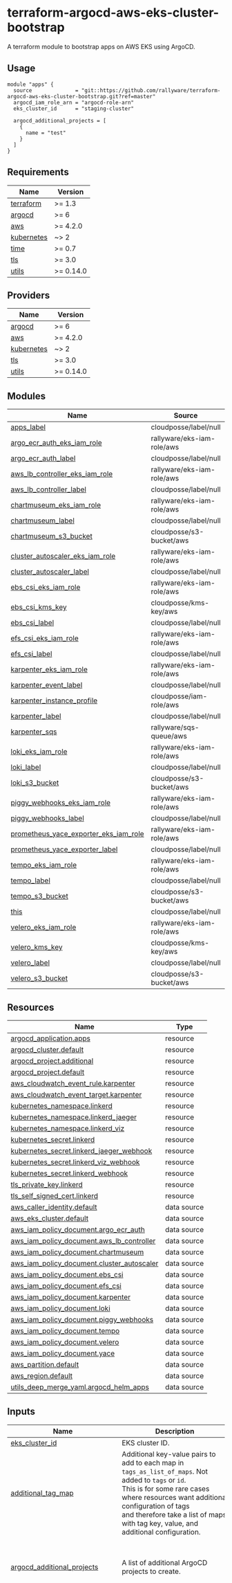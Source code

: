 # terraform-argocd-aws-eks-cluster-bootstrap

A terraform module to bootstrap apps on AWS EKS using ArgoCD.

## Usage

```hcl
module "apps" {
  source              = "git::https://github.com/rallyware/terraform-argocd-aws-eks-cluster-bootstrap.git?ref=master"
  argocd_iam_role_arn = "argocd-role-arn"
  eks_cluster_id      = "staging-cluster"

  argocd_additional_projects = [
    {
      name = "test"
    }
  ]
}
```

<!-- BEGIN_TF_DOCS -->
## Requirements

| Name | Version |
|------|---------|
| <a name="requirement_terraform"></a> [terraform](#requirement\_terraform) | >= 1.3 |
| <a name="requirement_argocd"></a> [argocd](#requirement\_argocd) | >= 6 |
| <a name="requirement_aws"></a> [aws](#requirement\_aws) | >= 4.2.0 |
| <a name="requirement_kubernetes"></a> [kubernetes](#requirement\_kubernetes) | ~> 2 |
| <a name="requirement_time"></a> [time](#requirement\_time) | >= 0.7 |
| <a name="requirement_tls"></a> [tls](#requirement\_tls) | >= 3.0 |
| <a name="requirement_utils"></a> [utils](#requirement\_utils) | >= 0.14.0 |

## Providers

| Name | Version |
|------|---------|
| <a name="provider_argocd"></a> [argocd](#provider\_argocd) | >= 6 |
| <a name="provider_aws"></a> [aws](#provider\_aws) | >= 4.2.0 |
| <a name="provider_kubernetes"></a> [kubernetes](#provider\_kubernetes) | ~> 2 |
| <a name="provider_tls"></a> [tls](#provider\_tls) | >= 3.0 |
| <a name="provider_utils"></a> [utils](#provider\_utils) | >= 0.14.0 |

## Modules

| Name | Source | Version |
|------|--------|---------|
| <a name="module_apps_label"></a> [apps\_label](#module\_apps\_label) | cloudposse/label/null | 0.25.0 |
| <a name="module_argo_ecr_auth_eks_iam_role"></a> [argo\_ecr\_auth\_eks\_iam\_role](#module\_argo\_ecr\_auth\_eks\_iam\_role) | rallyware/eks-iam-role/aws | 0.2.1 |
| <a name="module_argo_ecr_auth_label"></a> [argo\_ecr\_auth\_label](#module\_argo\_ecr\_auth\_label) | cloudposse/label/null | 0.25.0 |
| <a name="module_aws_lb_controller_eks_iam_role"></a> [aws\_lb\_controller\_eks\_iam\_role](#module\_aws\_lb\_controller\_eks\_iam\_role) | rallyware/eks-iam-role/aws | 0.2.1 |
| <a name="module_aws_lb_controller_label"></a> [aws\_lb\_controller\_label](#module\_aws\_lb\_controller\_label) | cloudposse/label/null | 0.25.0 |
| <a name="module_chartmuseum_eks_iam_role"></a> [chartmuseum\_eks\_iam\_role](#module\_chartmuseum\_eks\_iam\_role) | rallyware/eks-iam-role/aws | 0.2.1 |
| <a name="module_chartmuseum_label"></a> [chartmuseum\_label](#module\_chartmuseum\_label) | cloudposse/label/null | 0.25.0 |
| <a name="module_chartmuseum_s3_bucket"></a> [chartmuseum\_s3\_bucket](#module\_chartmuseum\_s3\_bucket) | cloudposse/s3-bucket/aws | 3.1.2 |
| <a name="module_cluster_autoscaler_eks_iam_role"></a> [cluster\_autoscaler\_eks\_iam\_role](#module\_cluster\_autoscaler\_eks\_iam\_role) | rallyware/eks-iam-role/aws | 0.2.1 |
| <a name="module_cluster_autoscaler_label"></a> [cluster\_autoscaler\_label](#module\_cluster\_autoscaler\_label) | cloudposse/label/null | 0.25.0 |
| <a name="module_ebs_csi_eks_iam_role"></a> [ebs\_csi\_eks\_iam\_role](#module\_ebs\_csi\_eks\_iam\_role) | rallyware/eks-iam-role/aws | 0.2.1 |
| <a name="module_ebs_csi_kms_key"></a> [ebs\_csi\_kms\_key](#module\_ebs\_csi\_kms\_key) | cloudposse/kms-key/aws | 0.12.1 |
| <a name="module_ebs_csi_label"></a> [ebs\_csi\_label](#module\_ebs\_csi\_label) | cloudposse/label/null | 0.25.0 |
| <a name="module_efs_csi_eks_iam_role"></a> [efs\_csi\_eks\_iam\_role](#module\_efs\_csi\_eks\_iam\_role) | rallyware/eks-iam-role/aws | 0.2.1 |
| <a name="module_efs_csi_label"></a> [efs\_csi\_label](#module\_efs\_csi\_label) | cloudposse/label/null | 0.25.0 |
| <a name="module_karpenter_eks_iam_role"></a> [karpenter\_eks\_iam\_role](#module\_karpenter\_eks\_iam\_role) | rallyware/eks-iam-role/aws | 0.2.1 |
| <a name="module_karpenter_event_label"></a> [karpenter\_event\_label](#module\_karpenter\_event\_label) | cloudposse/label/null | 0.25.0 |
| <a name="module_karpenter_instance_profile"></a> [karpenter\_instance\_profile](#module\_karpenter\_instance\_profile) | cloudposse/iam-role/aws | 0.19.0 |
| <a name="module_karpenter_label"></a> [karpenter\_label](#module\_karpenter\_label) | cloudposse/label/null | 0.25.0 |
| <a name="module_karpenter_sqs"></a> [karpenter\_sqs](#module\_karpenter\_sqs) | rallyware/sqs-queue/aws | 0.2.1 |
| <a name="module_loki_eks_iam_role"></a> [loki\_eks\_iam\_role](#module\_loki\_eks\_iam\_role) | rallyware/eks-iam-role/aws | 0.2.1 |
| <a name="module_loki_label"></a> [loki\_label](#module\_loki\_label) | cloudposse/label/null | 0.25.0 |
| <a name="module_loki_s3_bucket"></a> [loki\_s3\_bucket](#module\_loki\_s3\_bucket) | cloudposse/s3-bucket/aws | 3.1.2 |
| <a name="module_piggy_webhooks_eks_iam_role"></a> [piggy\_webhooks\_eks\_iam\_role](#module\_piggy\_webhooks\_eks\_iam\_role) | rallyware/eks-iam-role/aws | 0.2.1 |
| <a name="module_piggy_webhooks_label"></a> [piggy\_webhooks\_label](#module\_piggy\_webhooks\_label) | cloudposse/label/null | 0.25.0 |
| <a name="module_prometheus_yace_exporter_eks_iam_role"></a> [prometheus\_yace\_exporter\_eks\_iam\_role](#module\_prometheus\_yace\_exporter\_eks\_iam\_role) | rallyware/eks-iam-role/aws | 0.2.1 |
| <a name="module_prometheus_yace_exporter_label"></a> [prometheus\_yace\_exporter\_label](#module\_prometheus\_yace\_exporter\_label) | cloudposse/label/null | 0.25.0 |
| <a name="module_tempo_eks_iam_role"></a> [tempo\_eks\_iam\_role](#module\_tempo\_eks\_iam\_role) | rallyware/eks-iam-role/aws | 0.2.1 |
| <a name="module_tempo_label"></a> [tempo\_label](#module\_tempo\_label) | cloudposse/label/null | 0.25.0 |
| <a name="module_tempo_s3_bucket"></a> [tempo\_s3\_bucket](#module\_tempo\_s3\_bucket) | cloudposse/s3-bucket/aws | 3.1.2 |
| <a name="module_this"></a> [this](#module\_this) | cloudposse/label/null | 0.25.0 |
| <a name="module_velero_eks_iam_role"></a> [velero\_eks\_iam\_role](#module\_velero\_eks\_iam\_role) | rallyware/eks-iam-role/aws | 0.2.1 |
| <a name="module_velero_kms_key"></a> [velero\_kms\_key](#module\_velero\_kms\_key) | cloudposse/kms-key/aws | 0.12.1 |
| <a name="module_velero_label"></a> [velero\_label](#module\_velero\_label) | cloudposse/label/null | 0.25.0 |
| <a name="module_velero_s3_bucket"></a> [velero\_s3\_bucket](#module\_velero\_s3\_bucket) | cloudposse/s3-bucket/aws | 3.1.2 |

## Resources

| Name | Type |
|------|------|
| [argocd_application.apps](https://registry.terraform.io/providers/oboukili/argocd/latest/docs/resources/application) | resource |
| [argocd_cluster.default](https://registry.terraform.io/providers/oboukili/argocd/latest/docs/resources/cluster) | resource |
| [argocd_project.additional](https://registry.terraform.io/providers/oboukili/argocd/latest/docs/resources/project) | resource |
| [argocd_project.default](https://registry.terraform.io/providers/oboukili/argocd/latest/docs/resources/project) | resource |
| [aws_cloudwatch_event_rule.karpenter](https://registry.terraform.io/providers/hashicorp/aws/latest/docs/resources/cloudwatch_event_rule) | resource |
| [aws_cloudwatch_event_target.karpenter](https://registry.terraform.io/providers/hashicorp/aws/latest/docs/resources/cloudwatch_event_target) | resource |
| [kubernetes_namespace.linkerd](https://registry.terraform.io/providers/hashicorp/kubernetes/latest/docs/resources/namespace) | resource |
| [kubernetes_namespace.linkerd_jaeger](https://registry.terraform.io/providers/hashicorp/kubernetes/latest/docs/resources/namespace) | resource |
| [kubernetes_namespace.linkerd_viz](https://registry.terraform.io/providers/hashicorp/kubernetes/latest/docs/resources/namespace) | resource |
| [kubernetes_secret.linkerd](https://registry.terraform.io/providers/hashicorp/kubernetes/latest/docs/resources/secret) | resource |
| [kubernetes_secret.linkerd_jaeger_webhook](https://registry.terraform.io/providers/hashicorp/kubernetes/latest/docs/resources/secret) | resource |
| [kubernetes_secret.linkerd_viz_webhook](https://registry.terraform.io/providers/hashicorp/kubernetes/latest/docs/resources/secret) | resource |
| [kubernetes_secret.linkerd_webhook](https://registry.terraform.io/providers/hashicorp/kubernetes/latest/docs/resources/secret) | resource |
| [tls_private_key.linkerd](https://registry.terraform.io/providers/hashicorp/tls/latest/docs/resources/private_key) | resource |
| [tls_self_signed_cert.linkerd](https://registry.terraform.io/providers/hashicorp/tls/latest/docs/resources/self_signed_cert) | resource |
| [aws_caller_identity.default](https://registry.terraform.io/providers/hashicorp/aws/latest/docs/data-sources/caller_identity) | data source |
| [aws_eks_cluster.default](https://registry.terraform.io/providers/hashicorp/aws/latest/docs/data-sources/eks_cluster) | data source |
| [aws_iam_policy_document.argo_ecr_auth](https://registry.terraform.io/providers/hashicorp/aws/latest/docs/data-sources/iam_policy_document) | data source |
| [aws_iam_policy_document.aws_lb_controller](https://registry.terraform.io/providers/hashicorp/aws/latest/docs/data-sources/iam_policy_document) | data source |
| [aws_iam_policy_document.chartmuseum](https://registry.terraform.io/providers/hashicorp/aws/latest/docs/data-sources/iam_policy_document) | data source |
| [aws_iam_policy_document.cluster_autoscaler](https://registry.terraform.io/providers/hashicorp/aws/latest/docs/data-sources/iam_policy_document) | data source |
| [aws_iam_policy_document.ebs_csi](https://registry.terraform.io/providers/hashicorp/aws/latest/docs/data-sources/iam_policy_document) | data source |
| [aws_iam_policy_document.efs_csi](https://registry.terraform.io/providers/hashicorp/aws/latest/docs/data-sources/iam_policy_document) | data source |
| [aws_iam_policy_document.karpenter](https://registry.terraform.io/providers/hashicorp/aws/latest/docs/data-sources/iam_policy_document) | data source |
| [aws_iam_policy_document.loki](https://registry.terraform.io/providers/hashicorp/aws/latest/docs/data-sources/iam_policy_document) | data source |
| [aws_iam_policy_document.piggy_webhooks](https://registry.terraform.io/providers/hashicorp/aws/latest/docs/data-sources/iam_policy_document) | data source |
| [aws_iam_policy_document.tempo](https://registry.terraform.io/providers/hashicorp/aws/latest/docs/data-sources/iam_policy_document) | data source |
| [aws_iam_policy_document.velero](https://registry.terraform.io/providers/hashicorp/aws/latest/docs/data-sources/iam_policy_document) | data source |
| [aws_iam_policy_document.yace](https://registry.terraform.io/providers/hashicorp/aws/latest/docs/data-sources/iam_policy_document) | data source |
| [aws_partition.default](https://registry.terraform.io/providers/hashicorp/aws/latest/docs/data-sources/partition) | data source |
| [aws_region.default](https://registry.terraform.io/providers/hashicorp/aws/latest/docs/data-sources/region) | data source |
| [utils_deep_merge_yaml.argocd_helm_apps](https://registry.terraform.io/providers/cloudposse/utils/latest/docs/data-sources/deep_merge_yaml) | data source |

## Inputs

| Name | Description | Type | Default | Required |
|------|-------------|------|---------|:--------:|
| <a name="input_eks_cluster_id"></a> [eks\_cluster\_id](#input\_eks\_cluster\_id) | EKS cluster ID. | `string` | n/a | yes |
| <a name="input_additional_tag_map"></a> [additional\_tag\_map](#input\_additional\_tag\_map) | Additional key-value pairs to add to each map in `tags_as_list_of_maps`. Not added to `tags` or `id`.<br>This is for some rare cases where resources want additional configuration of tags<br>and therefore take a list of maps with tag key, value, and additional configuration. | `map(string)` | `{}` | no |
| <a name="input_argocd_additional_projects"></a> [argocd\_additional\_projects](#input\_argocd\_additional\_projects) | A list of additional ArgoCD projects to create. | <pre>list(object(<br>    {<br>      name        = string<br>      description = optional(string, "Managed by Terraform")<br>    }<br>  ))</pre> | `[]` | no |
| <a name="input_argocd_app_config"></a> [argocd\_app\_config](#input\_argocd\_app\_config) | A parent app configuration. Required when `argocd_cluster_default_enabled` is `false` | <pre>object(<br>    {<br>      name         = optional(string)<br>      namespace    = optional(string, "argo")<br>      annotations  = optional(map(string))<br>      project      = optional(string)<br>      wait         = optional(bool, false)<br>      sync_options = optional(list(string), ["CreateNamespace=true", "ApplyOutOfSyncOnly=true"])<br><br>      helm = optional(<br>        object(<br>          {<br>            repository = optional(string, "https://rallyware.github.io/terraform-argocd-aws-eks-cluster-bootstrap")<br>            chart      = optional(string, "argocd-app-of-apps")<br>            version    = optional(string, "0.6.1")<br>          }<br>      ), {})<br><br>      timeouts = optional(<br>        object(<br>          {<br>            create = optional(string, "60m")<br>            update = optional(string, "60m")<br>            delete = optional(string, "60m")<br>          }<br>      ), {})<br><br>      retry = optional(<br>        object(<br>          {<br>            limit                = optional(number, 0)<br>            backoff_duration     = optional(string, "30s")<br>            backoff_max_duration = optional(string, "1m")<br>            backoff_factor       = optional(number, 2)<br>          }<br>      ), {})<br><br>      destination = optional(<br>        object(<br>          {<br>            name      = optional(string, "in-cluster")<br>            namespace = optional(string, "argo")<br>          }<br>      ), {})<br><br>      automated = optional(<br>        object(<br>          {<br>            prune       = optional(bool, true)<br>            self_heal   = optional(bool, true)<br>            allow_empty = optional(bool, true)<br>          }<br>      ), {})<br>    }<br>  )</pre> | `{}` | no |
| <a name="input_argocd_apps"></a> [argocd\_apps](#input\_argocd\_apps) | n/a | <pre>list(object(<br>    {<br>      name            = string<br>      repository      = string<br>      version         = string<br>      cluster         = optional(string)<br>      project         = optional(string)<br>      namespace       = optional(string, "default")<br>      chart           = optional(string, "")<br>      path            = optional(string, "")<br>      override_values = optional(string, "")<br>      skip_crds       = optional(bool, false)<br>      value_files     = optional(list(string), [])<br>      max_history     = optional(number, 10)<br>      sync_wave       = optional(number, 50)<br>      annotations     = optional(map(string), {})<br>      sync_options    = optional(list(string), ["CreateNamespace=true", "ApplyOutOfSyncOnly=true"])<br><br>      ignore_differences = optional(<br>        list(object(<br>          {<br>            group             = optional(string)<br>            kind              = optional(string)<br>            jqPathExpressions = optional(list(string))<br>            jsonPointers      = optional(list(string))<br>          }<br>      )), null)<br><br>      retry = optional(<br>        object(<br>          {<br>            limit                = optional(number, 0)<br>            backoff_duration     = optional(string, "30s")<br>            backoff_max_duration = optional(string, "1m")<br>            backoff_factor       = optional(number, 2)<br>          }<br>      ), {})<br><br>      automated = optional(<br>        object(<br>          {<br>            prune       = optional(bool, true)<br>            self_heal   = optional(bool, true)<br>            allow_empty = optional(bool, true)<br>          }<br>      ), {})<br><br>      managed_namespace_metadata = optional(<br>        object(<br>          {<br>            labels      = optional(map(string))<br>            annotations = optional(map(string))<br>          }<br>      ), null)<br><br>      create_default_iam_policy  = optional(bool, true)<br>      create_default_iam_role    = optional(bool, true)<br>      iam_policy_document        = optional(string, "{}")<br>      use_sts_regional_endpoints = optional(bool, false)<br>    }<br>  ))</pre> | <pre>[<br>  {<br>    "chart": "prometheus-operator-crds",<br>    "name": "prometheus-operator-crds",<br>    "namespace": "default",<br>    "repository": "https://prometheus-community.github.io/helm-charts",<br>    "sync_wave": -25,<br>    "version": "0.1.1"<br>  },<br>  {<br>    "chart": "aws-vpc-cni",<br>    "name": "aws-vpc-cni",<br>    "namespace": "kube-system",<br>    "repository": "https://aws.github.io/eks-charts",<br>    "sync_wave": -11,<br>    "version": "1.2.2"<br>  },<br>  {<br>    "chart": "tigera-operator",<br>    "name": "calico",<br>    "namespace": "calico-system",<br>    "repository": "https://docs.projectcalico.org/charts",<br>    "sync_wave": -10,<br>    "version": "v3.20.2"<br>  },<br>  {<br>    "chart": "argo-ecr-auth",<br>    "name": "argo-ecr-auth",<br>    "namespace": "argo",<br>    "repository": "https://sarmad-abualkaz.github.io/my-helm-charts",<br>    "sync_wave": -9,<br>    "version": "0.1.5"<br>  },<br>  {<br>    "chart": "argo-rollouts",<br>    "name": "argo-rollouts",<br>    "namespace": "argo",<br>    "repository": "https://argoproj.github.io/argo-helm",<br>    "version": "2.0.1"<br>  },<br>  {<br>    "chart": "node-local-dns",<br>    "name": "node-local-dns",<br>    "namespace": "kube-system",<br>    "repository": "https://sweetops.github.io/helm-charts",<br>    "sync_wave": -9,<br>    "version": "0.2.1"<br>  },<br>  {<br>    "chart": "cert-manager",<br>    "name": "cert-manager",<br>    "namespace": "cert-manager",<br>    "repository": "https://charts.jetstack.io",<br>    "sync_wave": -7,<br>    "version": "1.5.0"<br>  },<br>  {<br>    "chart": "cert-manager-issuers",<br>    "name": "cert-manager-issuers",<br>    "namespace": "cert-manager",<br>    "repository": "https://charts.adfinis.com",<br>    "sync_wave": -6,<br>    "version": "0.2.2"<br>  },<br>  {<br>    "chart": "aws-load-balancer-controller",<br>    "name": "aws-lb-controller",<br>    "namespace": "kube-system",<br>    "repository": "https://aws.github.io/eks-charts",<br>    "sync_wave": -5,<br>    "version": "1.4.6"<br>  },<br>  {<br>    "chart": "cluster-autoscaler",<br>    "name": "cluster-autoscaler",<br>    "namespace": "kube-system",<br>    "repository": "https://kubernetes.github.io/autoscaler",<br>    "sync_wave": -8,<br>    "version": "9.10.5"<br>  },<br>  {<br>    "chart": "aws-ebs-csi-driver",<br>    "name": "ebs-csi",<br>    "namespace": "csi-drivers",<br>    "repository": "https://kubernetes-sigs.github.io/aws-ebs-csi-driver",<br>    "sync_wave": -5,<br>    "version": "2.16.0"<br>  },<br>  {<br>    "chart": "piggy-webhooks",<br>    "name": "piggy-webhooks",<br>    "namespace": "infra",<br>    "repository": "https://piggysec.com",<br>    "sync_wave": -4,<br>    "version": "0.2.9"<br>  },<br>  {<br>    "chart": "aws-node-termination-handler",<br>    "name": "aws-node-termination-handler",<br>    "namespace": "node-termination-handler",<br>    "repository": "https://aws.github.io/eks-charts",<br>    "version": "0.15.2"<br>  },<br>  {<br>    "chart": "node-problem-detector",<br>    "name": "node-problem-detector",<br>    "namespace": "node-problem-detector",<br>    "repository": "https://charts.deliveryhero.io",<br>    "version": "2.0.5"<br>  },<br>  {<br>    "chart": "ingress-nginx",<br>    "name": "ingress-nginx",<br>    "namespace": "infra",<br>    "repository": "https://kubernetes.github.io/ingress-nginx",<br>    "version": "4.0.1"<br>  },<br>  {<br>    "chart": "velero",<br>    "name": "velero",<br>    "namespace": "velero",<br>    "repository": "https://vmware-tanzu.github.io/helm-charts",<br>    "version": "2.27.0"<br>  },<br>  {<br>    "chart": "keda",<br>    "name": "keda",<br>    "namespace": "infra",<br>    "repository": "https://kedacore.github.io/charts",<br>    "version": "2.4.0"<br>  },<br>  {<br>    "chart": "gatekeeper",<br>    "name": "gatekeeper",<br>    "namespace": "infra",<br>    "repository": "https://open-policy-agent.github.io/gatekeeper/charts",<br>    "version": "3.6.0"<br>  },<br>  {<br>    "chart": "victoria-metrics-k8s-stack",<br>    "name": "victoria-metrics",<br>    "namespace": "monitoring",<br>    "repository": "https://victoriametrics.github.io/helm-charts",<br>    "sync_wave": -3,<br>    "version": "0.5.3"<br>  },<br>  {<br>    "chart": "linkerd-crds",<br>    "ignore_differences": [<br>      {<br>        "group": "apiextensions.k8s.io",<br>        "jsonPointers": [<br>          "/spec/names"<br>        ],<br>        "kind": "CustomResourceDefinition"<br>      }<br>    ],<br>    "name": "linkerd-crds",<br>    "namespace": "linkerd",<br>    "repository": "https://helm.linkerd.io/stable",<br>    "sync_wave": -20,<br>    "version": "1.4.0"<br>  },<br>  {<br>    "chart": "linkerd-helpers",<br>    "name": "linkerd-helpers",<br>    "namespace": "linkerd",<br>    "repository": "https://sweetops.github.io/helm-charts",<br>    "sync_wave": 3,<br>    "version": "0.1.1"<br>  },<br>  {<br>    "chart": "linkerd-control-plane",<br>    "name": "linkerd",<br>    "namespace": "linkerd",<br>    "repository": "https://helm.linkerd.io/stable",<br>    "sync_wave": 4,<br>    "version": "1.9.3"<br>  },<br>  {<br>    "chart": "linkerd-smi",<br>    "name": "linkerd-smi",<br>    "namespace": "linkerd-smi",<br>    "repository": "https://linkerd.github.io/linkerd-smi",<br>    "version": "0.2.0"<br>  },<br>  {<br>    "chart": "linkerd-viz",<br>    "name": "linkerd-viz",<br>    "namespace": "linkerd-viz",<br>    "repository": "https://helm.linkerd.io/stable",<br>    "version": "30.3.3"<br>  },<br>  {<br>    "chart": "linkerd-jaeger",<br>    "name": "linkerd-jaeger",<br>    "namespace": "linkerd-jaeger",<br>    "repository": "https://helm.linkerd.io/stable",<br>    "version": "30.4.3"<br>  },<br>  {<br>    "chart": "prometheus-blackbox-exporter",<br>    "name": "prometheus-blackbox-exporter",<br>    "namespace": "monitoring",<br>    "repository": "https://prometheus-community.github.io/helm-charts",<br>    "version": "5.0.3"<br>  },<br>  {<br>    "chart": "karpenter",<br>    "ignore_differences": [<br>      {<br>        "jsonPointers": [<br>          "/data"<br>        ],<br>        "kind": "Secret"<br>      }<br>    ],<br>    "name": "karpenter",<br>    "namespace": "karpenter",<br>    "repository": "public.ecr.aws/karpenter",<br>    "version": "v0.22.1"<br>  },<br>  {<br>    "chart": "loki",<br>    "ignore_differences": [<br>      {<br>        "group": "apps",<br>        "jqPathExpressions": [<br>          ".spec.persistentVolumeClaimRetentionPolicy"<br>        ],<br>        "kind": "StatefulSet"<br>      }<br>    ],<br>    "name": "loki",<br>    "namespace": "logging",<br>    "repository": "https://grafana.github.io/helm-charts",<br>    "version": "3.6.0"<br>  },<br>  {<br>    "chart": "prometheus-yace-exporter",<br>    "name": "prometheus-yace-exporter",<br>    "namespace": "monitoring",<br>    "repository": "https://mogaal.github.io/helm-charts",<br>    "version": "0.5.0"<br>  },<br>  {<br>    "chart": "tempo-distributed",<br>    "name": "tempo",<br>    "namespace": "tracing",<br>    "repository": "https://grafana.github.io/helm-charts",<br>    "version": "0.15.3"<br>  },<br>  {<br>    "chart": "external-dns",<br>    "name": "external-dns",<br>    "namespace": "infra",<br>    "repository": "https://kubernetes-sigs.github.io/external-dns",<br>    "version": "1.9.0"<br>  },<br>  {<br>    "chart": "actions-runner-controller",<br>    "name": "gha-controller",<br>    "namespace": "cicd",<br>    "repository": "https://actions-runner-controller.github.io/actions-runner-controller",<br>    "sync_wave": 20,<br>    "version": "0.15.1"<br>  },<br>  {<br>    "chart": "github-actions-runners",<br>    "name": "gha-runners",<br>    "namespace": "cicd",<br>    "repository": "https://sweetops.github.io/helm-charts",<br>    "sync_wave": 25,<br>    "version": "0.2.0"<br>  },<br>  {<br>    "chart": "argo-events",<br>    "name": "argo-events",<br>    "namespace": "argo",<br>    "repository": "https://argoproj.github.io/argo-helm",<br>    "version": "1.7.0"<br>  },<br>  {<br>    "chart": "argo-workflows",<br>    "name": "argo-workflows",<br>    "namespace": "argo",<br>    "repository": "https://argoproj.github.io/argo-helm",<br>    "version": "0.5.2"<br>  },<br>  {<br>    "chart": "oauth2-proxy",<br>    "name": "oauth2-proxy",<br>    "namespace": "infra",<br>    "repository": "https://oauth2-proxy.github.io/manifests",<br>    "version": "4.2.0"<br>  },<br>  {<br>    "chart": "aws-efs-csi-driver",<br>    "name": "efs-csi",<br>    "namespace": "csi-drivers",<br>    "repository": "https://kubernetes-sigs.github.io/aws-efs-csi-driver",<br>    "version": "2.4.1"<br>  }<br>]</pre> | no |
| <a name="input_argocd_cluster_default_enabled"></a> [argocd\_cluster\_default\_enabled](#input\_argocd\_cluster\_default\_enabled) | Whether to create ArgoCD cluster resource. Requires: argocd\_iam\_role\_arn | `bool` | `true` | no |
| <a name="input_argocd_iam_role_arn"></a> [argocd\_iam\_role\_arn](#input\_argocd\_iam\_role\_arn) | IAM role ARN for ArgoCD to authenticate in EKS cluster. | `string` | `""` | no |
| <a name="input_argocd_project_default_enabled"></a> [argocd\_project\_default\_enabled](#input\_argocd\_project\_default\_enabled) | Whether to create default ArgoCD project. | `bool` | `true` | no |
| <a name="input_attributes"></a> [attributes](#input\_attributes) | ID element. Additional attributes (e.g. `workers` or `cluster`) to add to `id`,<br>in the order they appear in the list. New attributes are appended to the<br>end of the list. The elements of the list are joined by the `delimiter`<br>and treated as a single ID element. | `list(string)` | `[]` | no |
| <a name="input_context"></a> [context](#input\_context) | Single object for setting entire context at once.<br>See description of individual variables for details.<br>Leave string and numeric variables as `null` to use default value.<br>Individual variable settings (non-null) override settings in context object,<br>except for attributes, tags, and additional\_tag\_map, which are merged. | `any` | <pre>{<br>  "additional_tag_map": {},<br>  "attributes": [],<br>  "delimiter": null,<br>  "descriptor_formats": {},<br>  "enabled": true,<br>  "environment": null,<br>  "id_length_limit": null,<br>  "label_key_case": null,<br>  "label_order": [],<br>  "label_value_case": null,<br>  "labels_as_tags": [<br>    "unset"<br>  ],<br>  "name": null,<br>  "namespace": null,<br>  "regex_replace_chars": null,<br>  "stage": null,<br>  "tags": {},<br>  "tenant": null<br>}</pre> | no |
| <a name="input_delimiter"></a> [delimiter](#input\_delimiter) | Delimiter to be used between ID elements.<br>Defaults to `-` (hyphen). Set to `""` to use no delimiter at all. | `string` | `null` | no |
| <a name="input_descriptor_formats"></a> [descriptor\_formats](#input\_descriptor\_formats) | Describe additional descriptors to be output in the `descriptors` output map.<br>Map of maps. Keys are names of descriptors. Values are maps of the form<br>`{<br>   format = string<br>   labels = list(string)<br>}`<br>(Type is `any` so the map values can later be enhanced to provide additional options.)<br>`format` is a Terraform format string to be passed to the `format()` function.<br>`labels` is a list of labels, in order, to pass to `format()` function.<br>Label values will be normalized before being passed to `format()` so they will be<br>identical to how they appear in `id`.<br>Default is `{}` (`descriptors` output will be empty). | `any` | `{}` | no |
| <a name="input_enabled"></a> [enabled](#input\_enabled) | Set to false to prevent the module from creating any resources | `bool` | `null` | no |
| <a name="input_environment"></a> [environment](#input\_environment) | ID element. Usually used for region e.g. 'uw2', 'us-west-2', OR role 'prod', 'staging', 'dev', 'UAT' | `string` | `null` | no |
| <a name="input_id_length_limit"></a> [id\_length\_limit](#input\_id\_length\_limit) | Limit `id` to this many characters (minimum 6).<br>Set to `0` for unlimited length.<br>Set to `null` for keep the existing setting, which defaults to `0`.<br>Does not affect `id_full`. | `number` | `null` | no |
| <a name="input_irsa_label_order"></a> [irsa\_label\_order](#input\_irsa\_label\_order) | The order in which the labels (ID elements) appear in the `id`.<br>Defaults to ["namespace", "environment", "stage", "name", "attributes"].<br>You can omit any of the 6 labels ("tenant" is the 6th), but at least one must be present. | `list(string)` | <pre>[<br>  "namespace",<br>  "tenant",<br>  "stage",<br>  "attributes"<br>]</pre> | no |
| <a name="input_label_key_case"></a> [label\_key\_case](#input\_label\_key\_case) | Controls the letter case of the `tags` keys (label names) for tags generated by this module.<br>Does not affect keys of tags passed in via the `tags` input.<br>Possible values: `lower`, `title`, `upper`.<br>Default value: `title`. | `string` | `null` | no |
| <a name="input_label_order"></a> [label\_order](#input\_label\_order) | The order in which the labels (ID elements) appear in the `id`.<br>Defaults to ["namespace", "environment", "stage", "name", "attributes"].<br>You can omit any of the 6 labels ("tenant" is the 6th), but at least one must be present. | `list(string)` | `null` | no |
| <a name="input_label_value_case"></a> [label\_value\_case](#input\_label\_value\_case) | Controls the letter case of ID elements (labels) as included in `id`,<br>set as tag values, and output by this module individually.<br>Does not affect values of tags passed in via the `tags` input.<br>Possible values: `lower`, `title`, `upper` and `none` (no transformation).<br>Set this to `title` and set `delimiter` to `""` to yield Pascal Case IDs.<br>Default value: `lower`. | `string` | `null` | no |
| <a name="input_labels_as_tags"></a> [labels\_as\_tags](#input\_labels\_as\_tags) | Set of labels (ID elements) to include as tags in the `tags` output.<br>Default is to include all labels.<br>Tags with empty values will not be included in the `tags` output.<br>Set to `[]` to suppress all generated tags.<br>**Notes:**<br>  The value of the `name` tag, if included, will be the `id`, not the `name`.<br>  Unlike other `null-label` inputs, the initial setting of `labels_as_tags` cannot be<br>  changed in later chained modules. Attempts to change it will be silently ignored. | `set(string)` | <pre>[<br>  "default"<br>]</pre> | no |
| <a name="input_name"></a> [name](#input\_name) | ID element. Usually the component or solution name, e.g. 'app' or 'jenkins'.<br>This is the only ID element not also included as a `tag`.<br>The "name" tag is set to the full `id` string. There is no tag with the value of the `name` input. | `string` | `null` | no |
| <a name="input_namespace"></a> [namespace](#input\_namespace) | ID element. Usually an abbreviation of your organization name, e.g. 'eg' or 'cp', to help ensure generated IDs are globally unique | `string` | `null` | no |
| <a name="input_regex_replace_chars"></a> [regex\_replace\_chars](#input\_regex\_replace\_chars) | Terraform regular expression (regex) string.<br>Characters matching the regex will be removed from the ID elements.<br>If not set, `"/[^a-zA-Z0-9-]/"` is used to remove all characters other than hyphens, letters and digits. | `string` | `null` | no |
| <a name="input_stage"></a> [stage](#input\_stage) | ID element. Usually used to indicate role, e.g. 'prod', 'staging', 'source', 'build', 'test', 'deploy', 'release' | `string` | `null` | no |
| <a name="input_tags"></a> [tags](#input\_tags) | Additional tags (e.g. `{'BusinessUnit': 'XYZ'}`).<br>Neither the tag keys nor the tag values will be modified by this module. | `map(string)` | `{}` | no |
| <a name="input_tenant"></a> [tenant](#input\_tenant) | ID element \_(Rarely used, not included by default)\_. A customer identifier, indicating who this instance of a resource is for | `string` | `null` | no |

## Outputs

| Name | Description |
|------|-------------|
| <a name="output_argo_ecr_auth_service_account_role_arn"></a> [argo\_ecr\_auth\_service\_account\_role\_arn](#output\_argo\_ecr\_auth\_service\_account\_role\_arn) | argo-ecr-auth IAM role ARN |
| <a name="output_argo_ecr_auth_service_account_role_name"></a> [argo\_ecr\_auth\_service\_account\_role\_name](#output\_argo\_ecr\_auth\_service\_account\_role\_name) | argo-ecr-auth IAM role name |
| <a name="output_argo_ecr_auth_service_account_role_unique_id"></a> [argo\_ecr\_auth\_service\_account\_role\_unique\_id](#output\_argo\_ecr\_auth\_service\_account\_role\_unique\_id) | argo-ecr-auth IAM role unique ID |
| <a name="output_cluster_autoscaler_service_account_policy_id"></a> [cluster\_autoscaler\_service\_account\_policy\_id](#output\_cluster\_autoscaler\_service\_account\_policy\_id) | Cluster-Autoscaler IAM policy ID |
| <a name="output_cluster_autoscaler_service_account_policy_name"></a> [cluster\_autoscaler\_service\_account\_policy\_name](#output\_cluster\_autoscaler\_service\_account\_policy\_name) | Cluster-Autoscaler IAM policy name |
| <a name="output_cluster_autoscaler_service_account_role_arn"></a> [cluster\_autoscaler\_service\_account\_role\_arn](#output\_cluster\_autoscaler\_service\_account\_role\_arn) | Cluster-Autoscaler IAM role ARN |
| <a name="output_cluster_autoscaler_service_account_role_name"></a> [cluster\_autoscaler\_service\_account\_role\_name](#output\_cluster\_autoscaler\_service\_account\_role\_name) | Cluster-Autoscaler IAM role name |
| <a name="output_cluster_autoscaler_service_account_role_unique_id"></a> [cluster\_autoscaler\_service\_account\_role\_unique\_id](#output\_cluster\_autoscaler\_service\_account\_role\_unique\_id) | Cluster-Autoscaler IAM role unique ID |
| <a name="output_ebs_csi_kms_key_arn"></a> [ebs\_csi\_kms\_key\_arn](#output\_ebs\_csi\_kms\_key\_arn) | EBS CSI KMS key ARN |
| <a name="output_ebs_csi_kms_key_id"></a> [ebs\_csi\_kms\_key\_id](#output\_ebs\_csi\_kms\_key\_id) | EBS CSI KMS key ID |
| <a name="output_ebs_csi_service_account_policy_id"></a> [ebs\_csi\_service\_account\_policy\_id](#output\_ebs\_csi\_service\_account\_policy\_id) | EBS CSI driver IAM policy ID |
| <a name="output_ebs_csi_service_account_policy_name"></a> [ebs\_csi\_service\_account\_policy\_name](#output\_ebs\_csi\_service\_account\_policy\_name) | EBS CSI driver IAM policy name |
| <a name="output_ebs_csi_service_account_role_arn"></a> [ebs\_csi\_service\_account\_role\_arn](#output\_ebs\_csi\_service\_account\_role\_arn) | EBS CSI driver IAM role ARN |
| <a name="output_ebs_csi_service_account_role_name"></a> [ebs\_csi\_service\_account\_role\_name](#output\_ebs\_csi\_service\_account\_role\_name) | EBS CSI driver IAM role name |
| <a name="output_ebs_csi_service_account_role_unique_id"></a> [ebs\_csi\_service\_account\_role\_unique\_id](#output\_ebs\_csi\_service\_account\_role\_unique\_id) | EBS CSI driver IAM role unique ID |
| <a name="output_efs_csi_service_account_policy_id"></a> [efs\_csi\_service\_account\_policy\_id](#output\_efs\_csi\_service\_account\_policy\_id) | EFS CSI driver IAM policy ID |
| <a name="output_efs_csi_service_account_policy_name"></a> [efs\_csi\_service\_account\_policy\_name](#output\_efs\_csi\_service\_account\_policy\_name) | EFS CSI driver IAM policy name |
| <a name="output_efs_csi_service_account_role_arn"></a> [efs\_csi\_service\_account\_role\_arn](#output\_efs\_csi\_service\_account\_role\_arn) | EFS CSI driver IAM role ARN |
| <a name="output_efs_csi_service_account_role_name"></a> [efs\_csi\_service\_account\_role\_name](#output\_efs\_csi\_service\_account\_role\_name) | EFS CSI driver IAM role name |
| <a name="output_efs_csi_service_account_role_unique_id"></a> [efs\_csi\_service\_account\_role\_unique\_id](#output\_efs\_csi\_service\_account\_role\_unique\_id) | EFS CSI driver IAM role unique ID |
| <a name="output_karpenter_instance_profile_arn"></a> [karpenter\_instance\_profile\_arn](#output\_karpenter\_instance\_profile\_arn) | The Karpenter Instance Profile ARN |
| <a name="output_karpenter_instance_profile_id"></a> [karpenter\_instance\_profile\_id](#output\_karpenter\_instance\_profile\_id) | The Karpenter Instance Profile ID |
| <a name="output_karpenter_instance_profile_name"></a> [karpenter\_instance\_profile\_name](#output\_karpenter\_instance\_profile\_name) | The name of Karpenter Instance Profile |
| <a name="output_karpenter_service_account_policy_id"></a> [karpenter\_service\_account\_policy\_id](#output\_karpenter\_service\_account\_policy\_id) | AWS Karpenter IAM policy ID |
| <a name="output_karpenter_service_account_policy_name"></a> [karpenter\_service\_account\_policy\_name](#output\_karpenter\_service\_account\_policy\_name) | AWS Karpenter IAM policy name |
| <a name="output_karpenter_service_account_role_arn"></a> [karpenter\_service\_account\_role\_arn](#output\_karpenter\_service\_account\_role\_arn) | AWS Karpenter IAM role ARN |
| <a name="output_karpenter_service_account_role_name"></a> [karpenter\_service\_account\_role\_name](#output\_karpenter\_service\_account\_role\_name) | AWS Karpenter IAM role name |
| <a name="output_karpenter_service_account_role_unique_id"></a> [karpenter\_service\_account\_role\_unique\_id](#output\_karpenter\_service\_account\_role\_unique\_id) | AWS Karpenter IAM role unique ID |
| <a name="output_loki_s3_bucket_arn"></a> [loki\_s3\_bucket\_arn](#output\_loki\_s3\_bucket\_arn) | Grafana Loki S3 bucket ARN |
| <a name="output_loki_s3_bucket_id"></a> [loki\_s3\_bucket\_id](#output\_loki\_s3\_bucket\_id) | Grafana Loki S3 bucket name |
| <a name="output_loki_service_account_policy_id"></a> [loki\_service\_account\_policy\_id](#output\_loki\_service\_account\_policy\_id) | Grafana Loki IAM policy ID |
| <a name="output_loki_service_account_policy_name"></a> [loki\_service\_account\_policy\_name](#output\_loki\_service\_account\_policy\_name) | Grafana Loki IAM policy name |
| <a name="output_loki_service_account_role_arn"></a> [loki\_service\_account\_role\_arn](#output\_loki\_service\_account\_role\_arn) | Grafana Loki IAM role ARN |
| <a name="output_loki_service_account_role_name"></a> [loki\_service\_account\_role\_name](#output\_loki\_service\_account\_role\_name) | Grafana Loki IAM role name |
| <a name="output_loki_service_account_role_unique_id"></a> [loki\_service\_account\_role\_unique\_id](#output\_loki\_service\_account\_role\_unique\_id) | Grafana Loki IAM role unique ID |
| <a name="output_piggy_webhooks_service_account_policy_id"></a> [piggy\_webhooks\_service\_account\_policy\_id](#output\_piggy\_webhooks\_service\_account\_policy\_id) | Piggy webhooks IAM policy ID |
| <a name="output_piggy_webhooks_service_account_policy_name"></a> [piggy\_webhooks\_service\_account\_policy\_name](#output\_piggy\_webhooks\_service\_account\_policy\_name) | Piggy webhooks IAM policy name |
| <a name="output_piggy_webhooks_service_account_role_arn"></a> [piggy\_webhooks\_service\_account\_role\_arn](#output\_piggy\_webhooks\_service\_account\_role\_arn) | Piggy webhooks IAM role ARN |
| <a name="output_piggy_webhooks_service_account_role_name"></a> [piggy\_webhooks\_service\_account\_role\_name](#output\_piggy\_webhooks\_service\_account\_role\_name) | Piggy webhooks IAM role name |
| <a name="output_piggy_webhooks_service_account_role_unique_id"></a> [piggy\_webhooks\_service\_account\_role\_unique\_id](#output\_piggy\_webhooks\_service\_account\_role\_unique\_id) | Piggy webhooks IAM role unique ID |
| <a name="output_prometheus_yace_exporter_service_account_role_arn"></a> [prometheus\_yace\_exporter\_service\_account\_role\_arn](#output\_prometheus\_yace\_exporter\_service\_account\_role\_arn) | prometheus-yace-exporter IAM role ARN |
| <a name="output_prometheus_yace_exporter_service_account_role_name"></a> [prometheus\_yace\_exporter\_service\_account\_role\_name](#output\_prometheus\_yace\_exporter\_service\_account\_role\_name) | prometheus-yace-exporter IAM role name |
| <a name="output_prometheus_yace_exporter_service_account_role_unique_id"></a> [prometheus\_yace\_exporter\_service\_account\_role\_unique\_id](#output\_prometheus\_yace\_exporter\_service\_account\_role\_unique\_id) | prometheus-yace-exporter IAM role unique ID |
| <a name="output_tempo_s3_bucket_arn"></a> [tempo\_s3\_bucket\_arn](#output\_tempo\_s3\_bucket\_arn) | Grafana Tempo S3 bucket ARN |
| <a name="output_tempo_s3_bucket_id"></a> [tempo\_s3\_bucket\_id](#output\_tempo\_s3\_bucket\_id) | Grafana Tempo S3 bucket name |
| <a name="output_tempo_service_account_policy_id"></a> [tempo\_service\_account\_policy\_id](#output\_tempo\_service\_account\_policy\_id) | Grafana Tempo IAM policy ID |
| <a name="output_tempo_service_account_policy_name"></a> [tempo\_service\_account\_policy\_name](#output\_tempo\_service\_account\_policy\_name) | Grafana Tempo IAM policy name |
| <a name="output_tempo_service_account_role_arn"></a> [tempo\_service\_account\_role\_arn](#output\_tempo\_service\_account\_role\_arn) | Grafana Tempo IAM role ARN |
| <a name="output_tempo_service_account_role_name"></a> [tempo\_service\_account\_role\_name](#output\_tempo\_service\_account\_role\_name) | Grafana Tempo IAM role name |
| <a name="output_tempo_service_account_role_unique_id"></a> [tempo\_service\_account\_role\_unique\_id](#output\_tempo\_service\_account\_role\_unique\_id) | Grafana Tempo IAM role unique ID |
| <a name="output_velero_kms_key_arn"></a> [velero\_kms\_key\_arn](#output\_velero\_kms\_key\_arn) | Velero KMS key ARN |
| <a name="output_velero_kms_key_id"></a> [velero\_kms\_key\_id](#output\_velero\_kms\_key\_id) | Velero KMS key ID |
| <a name="output_velero_s3_bucket_arn"></a> [velero\_s3\_bucket\_arn](#output\_velero\_s3\_bucket\_arn) | Velero S3 bucket ARN |
| <a name="output_velero_s3_bucket_id"></a> [velero\_s3\_bucket\_id](#output\_velero\_s3\_bucket\_id) | Velero S3 bucket name |
| <a name="output_velero_service_account_policy_id"></a> [velero\_service\_account\_policy\_id](#output\_velero\_service\_account\_policy\_id) | Velero IAM policy ID |
| <a name="output_velero_service_account_policy_name"></a> [velero\_service\_account\_policy\_name](#output\_velero\_service\_account\_policy\_name) | Velero IAM policy name |
| <a name="output_velero_service_account_role_arn"></a> [velero\_service\_account\_role\_arn](#output\_velero\_service\_account\_role\_arn) | Velero IAM role ARN |
| <a name="output_velero_service_account_role_name"></a> [velero\_service\_account\_role\_name](#output\_velero\_service\_account\_role\_name) | Velero IAM role name |
| <a name="output_velero_service_account_role_unique_id"></a> [velero\_service\_account\_role\_unique\_id](#output\_velero\_service\_account\_role\_unique\_id) | Velero IAM role unique ID |
<!-- END_TF_DOCS --> 

## License
The Apache-2.0 license